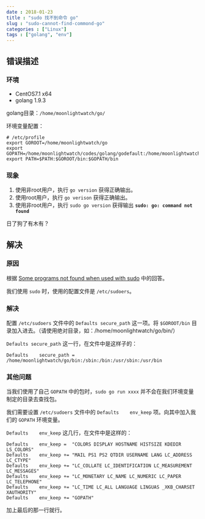 ```yaml
---
date : 2018-01-23
title : "sudo 找不到命令 go"
slug : "sudo-cannot-find-commond-go"
categories : ["Linux"]
tags : ["golang", "env"]
---
```


## 错误描述

### 环境

- CentOS7.1 x64
- golang 1.9.3

golang目录：`/home/moonlightwatch/go/`

环境变量配置：
```
# /etc/profile
export GOROOT=/home/moonlightwatch/go
export GOPATH=/home/moonlightwatch/codes/golang/godefault:/home/moonlightwatch/codes/golang/workspace
export PATH=$PATH:$GOROOT/bin:$GOPATH/bin
```

### 现象

1. 使用非root用户，执行 `go version` 获得正确输出。
2. 使用root用户，执行 `go verison` 获得正确输出。
3. 使用非root用户，执行 `sudo go version` 获得输出 **`sudo: go: command not found`**

日了狗了有木有？

## 解决

### 原因

根据 [Some programs not found when used with sudo](https://askubuntu.com/questions/118263/some-programs-not-found-when-used-with-sudo) 中的回答。

我们使用 `sudo` 时，使用的配置文件是 `/etc/sudoers`。

### 解决

配置 `/etc/sudoers` 文件中的 `Defaults secure_path` 这一项。将 `$GOROOT/bin` 目录加入进去。（请使用绝对目录，如：/home/moonlightwatch/go/bin/）

`Defaults secure_path` 这一行，在文件中是这样子的：
```
Defaults    secure_path = /home/moonlightwatch/go/bin:/sbin:/bin:/usr/sbin:/usr/bin
```

### 其他问题

当我们使用了自己 `GOPATH` 中的包时，`sudo go run xxxx` 并不会在我们环境变量制定的目录去查找包。

我们需要设置 `/etc/sudoers` 文件中的 `Defaults    env_keep` 项。向其中加入我们的 `GOPATH` 环境变量。

`Defaults    env_keep` 这几行，在文件中是这样的：
```
Defaults    env_keep =  "COLORS DISPLAY HOSTNAME HISTSIZE KDEDIR LS_COLORS"
Defaults    env_keep += "MAIL PS1 PS2 QTDIR USERNAME LANG LC_ADDRESS LC_CTYPE"
Defaults    env_keep += "LC_COLLATE LC_IDENTIFICATION LC_MEASUREMENT LC_MESSAGES"
Defaults    env_keep += "LC_MONETARY LC_NAME LC_NUMERIC LC_PAPER LC_TELEPHONE"
Defaults    env_keep += "LC_TIME LC_ALL LANGUAGE LINGUAS _XKB_CHARSET XAUTHORITY"
Defaults    env_keep += "GOPATH"
```
加上最后的那一行就行。

